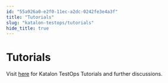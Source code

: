 ```yaml
---
id: "55a926a0-e2f0-11ec-a2dc-0242fe3e4a3f"
title: "Tutorials"
slug: "katalon-testops/tutorials"
hide_title: true
---
```


# <a id="id" class="anchor_top_offset"/><a id="ariaid-title1" class="anchor_top_offset"/>Tutorials

<p xmlns="http://www.w3.org/1999/xhtml" className="p">Visit <a className="xref j-external-link" href="https://forum.katalon.com/c/community-discussion/katalon-testops/23" target="_blank">here</a>   for Katalon TestOps Tutorials and further discussions.</p> 
